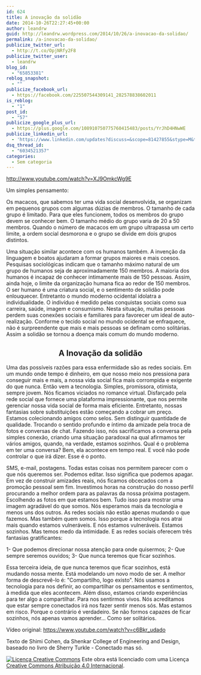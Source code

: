 ```yaml
---
id: 624
title: A inovação da solidão
date: 2014-10-26T22:27:45+00:00
author: leandrw
guid: http://leandrw.wordpress.com/2014/10/26/a-inovacao-da-solidao/
permalink: /a-inovacao-da-solidao/
publicize_twitter_url:
  - http://t.co/OpjNRfy2F8
publicize_twitter_user:
  - leandrw
blog_id:
  - "65853381"
reblog_snapshot:
  - ""
publicize_facebook_url:
  - https://facebook.com/225507544309141_282578838602011
is_reblog:
  - "1"
post_id:
  - "57"
publicize_google_plus_url:
  - https://plus.google.com/108910750775760415483/posts/YrJhD4HNwWE
publicize_linkedin_url:
  - 'https://www.linkedin.com/updates?discuss=&scope=81427855&stype=M&topic=5932311494870974464&type=U&a=H1a4'
dsq_thread_id:
  - "6034521357"
categories:
  - Sem categoria
---
```

http://www.youtube.com/watch?v=XJ9OmkcWg9E

Um simples pensamento:

Os macacos, que sabemos ter uma vida social desenvolvida, se organizam em pequenos grupos com algumas dúzias de membros. O tamanho de cada grupo é limitado. Para que eles funcionem, todos os membros do grupo devem se conhecer bem. O tamanho médio do grupo varia de 20 a 50 membros. Quando o número de macacos em um grupo ultrapassa um certo limite, a ordem social desmorona e o grupo se divide em dois grupos distintos.

Uma situação similar acontece com os humanos também. <!--more-->A invenção da linguagem e boatos ajudaram a formar grupos maiores e mais coesos. Pesquisas sociológicas indicam que o tamanho máximo natural de um grupo de humanos seja de aproximadamente 150 membros. A maioria dos humanos é incapaz de conhecer intimamente mais de 150 pessoas. Assim, ainda hoje, o limite da organização humana fica ao redor de 150 membros. O ser humano é uma criatura social, e o sentimento de solidão pode enlouquecer. Entretanto o mundo moderno ocidental idolatra a individualidade. O indivíduo é medido pelas conquistas sociais como sua carreira, saúde, imagem e consumismo. Nesta situação, muitas pessoas perdem suas conexões sociais e familiares para favorecer um ideal de auto-realização. Conforme o tecido social no mundo ocidental se enfraquece, não é surpreendente que mais e mais pessoas se definam como solitárias. Assim a solidão se tornou a doença mais comum do mundo moderno.
<h2 style="text-align: center;">A Inovação da solidão</h2>
Uma das possíveis razões para essa enfermidade são as redes sociais. Em um mundo onde tempo é dinheiro, em que nosso meio nos pressiona para conseguir mais e mais, a nossa vida social fica mais corrompida e exigente do que nunca. Então vem a tecnologia. Simples, promissora, otimista, sempre jovem. Nós ficamos viciados no romance virtual. Disfarçado pela rede social que fornece uma plataforma impressionante, que nos permite gerenciar nossa vida social de forma mais eficiente. Entretanto, nossas fantasias sobre substituições estão começando a cobrar um preço. Estamos colecionando amigos como selos. Sem distinguir quantidade de qualidade. Trocando o sentido profundo e íntimo da amizade pela troca de fotos e conversas de chat. Fazendo isso, nós sacrificamos a conversa pela simples conexão, criando uma situação paradoxal na qual afirmamos ter vários amigos, quando, na verdade, estamos sozinhos. Qual é o problema em ter uma conversa? Bem, ela acontece em tempo real. E você não pode controlar o que irá dizer. Esse é o ponto.

SMS, e-mail, postagens. Todas estas coisas nos permitem parecer com o que nós queremos ser. Podemos editar. Isso significa que podemos apagar. Em vez de construir amizades reais, nós ficamos obcecados com a promoção pessoal sem fim. Investimos horas na construção do nosso perfil procurando a melhor ordem para as palavras da nossa próxima postagem. Escolhendo as fotos em que estamos bem. Tudo isso para mostrar uma imagem agradável do que somos. Nós esperamos mais da tecnologia e menos uns dos outros. As redes sociais não estão apenas mudando o que fazemos. Mas também quem somos. Isso porque a tecnologia nos atrai mais quando estamos vulneráveis. E nós estamos vulneráveis. Estamos sozinhos. Mas temos medo da intimidade. E as redes sociais oferecem três fantasias gratificantes:

1- Que podemos direcionar nossa atenção para onde quisermos;
2- Que sempre seremos ouvidos;
3- Que nunca teremos que ficar sozinhos.

Essa terceira ideia, de que nunca teremos que ficar sozinhos, está mudando nossa mente. Está modelando um novo modo de ser. A melhor forma de descrevê-lo é: "Compartilho, logo existo". Nós usamos a tecnologia para nos definir, ao compartilhar os pensamentos e sentimentos, à medida que eles acontecem. Além disso, estamos criando experiências para ter algo a compartilhar. Para nos sentirmos vivos. Nós acreditamos que estar sempre conectados irá nos fazer sentir menos sós. Mas estamos em risco. Porque o contrário é verdadeiro. Se não formos capazes de ficar sozinhos, nós apenas vamos aprender...
Como ser solitários.

Vídeo original:
<a href="https://www.youtube.com/watch?v=c6Bkr_udado" target="_blank" rel="noopener">https://www.youtube.com/watch?v=c6Bkr_udado</a>

Texto de Shimi Cohen, da Shenkar College of Engineering and Design, baseado no livro de Sherry Turkle - Conectado mas só.

<a href="http://creativecommons.org/licenses/by/4.0/" rel="license"><img style="border-width: 0;" src="https://i.creativecommons.org/l/by/4.0/80x15.png" alt="Licença Creative Commons" /></a>
Este obra está licenciado com uma Licença <a href="http://creativecommons.org/licenses/by/4.0/" rel="license">Creative Commons Atribuição 4.0 Internacional</a>.
